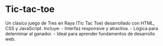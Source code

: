 # Tic-tac-toe
Un clásico juego de Tres en Raya (Tic Tac Toe) desarrollado con HTML, CSS y JavaScript. Incluye:   - Interfaz responsive y atractiva.   - Lógica para determinar al ganador.   - Ideal para aprender fundamentos de desarrollo web.  
